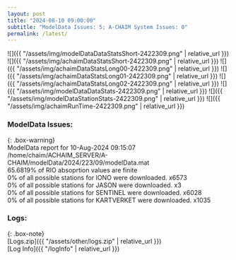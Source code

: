 ```yaml
---
layout: post
title: "2024-08-10 09:00:00"
subtitle: "ModelData Issues: 5; A-CHAIM System Issues: 0"
permalink: /latest/
---
```


![]({{ "/assets/img/modelDataDataStatsShort-2422309.png" | relative_url }})
![]({{ "/assets/img/achaimDataStatsShort-2422309.png" | relative_url }})
![]({{ "/assets/img/achaimDataStatsLong00-2422309.png" | relative_url }})
![]({{ "/assets/img/achaimDataStatsLong01-2422309.png" | relative_url }})
![]({{ "/assets/img/achaimDataStatsLong02-2422309.png" | relative_url }})
![]({{ "/assets/img/modelDataDataStats-2422309.png" | relative_url }})
![]({{ "/assets/img/modelDataStationStats-2422309.png" | relative_url }})
![]({{ "/assets/img/achaimRunTime-2422309.png" | relative_url }})


### ModelData Issues:  
  
{: .box-warning}  
 ModelData report for 10-Aug-2024 09:15:07   
 /home/chaim/ACHAIM_SERVER/A-CHAIM/modelData/2024/223/09/modelData.mat   
 65.6819% of RIO absoprtion values are finite   
 0% of all possible stations for IONO were downloaded. x6573   
 0% of all possible stations for JASON were downloaded. x3   
 0% of all possible stations for SENTINEL were downloaded. x6028   
 0% of all possible stations for KARTVERKET were downloaded. x1035   
  


### Logs:  
  
{: .box-note}  
[Logs.zip]({{ "/assets/other/logs.zip" | relative_url }})  
[Log Info]({{ "/logInfo" | relative_url }})  
